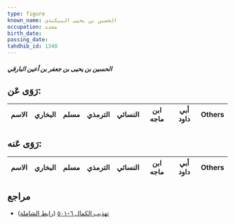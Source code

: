 ```yaml
---
type: figure
known_name: الحسين بن يحيى البيكندي
occupation: محدث
birth_date:
passing_date:
tahdhib_id: 1348
---
```

##### الحسين بن يحيى بن جعفر بن أعين البارقي

## رَوَى عَن:
| الاسم | البخاري | مسلم | الترمذي | النسائي | ابن ماجه | أبي داود | Others |
| ----- | ------- | ---- | ------- | ------- | -------- | -------- | ------ |
## رَوَى عَنه:
| الاسم | البخاري | مسلم | الترمذي | النسائي | ابن ماجه | أبي داود | Others |
| ----- | ------- | ---- | ------- | ------- | -------- | -------- | ------ |
## مراجع
- [تهذيب الكمال ٦-٥٠١](obsidian://open?vault=Tahdhib-al-Kamal&file=Figures/١٣٤٨-الحسين%20بن%20يحيى%20بن%20جعفر%20بن%20أعين%20البارقي) ([رابط الشاملة](https://shamela.ws/book/3722/3165))